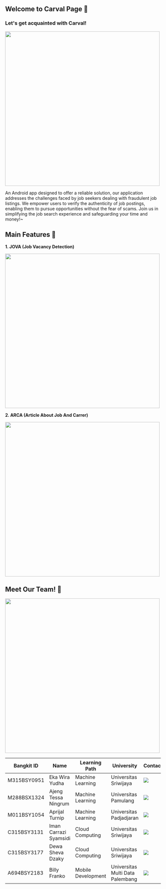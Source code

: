 ## Welcome to Carval Page 🙌

### Let's get acquainted with Carval!

<img src="https://carval.cloud/assets/front/img/about.png" height="500">

An Android app designed to offer a reliable solution, our application addresses the challenges faced by job seekers dealing with fraudulent job listings. We empower users to verify the authenticity of job postings, enabling them to pursue opportunities without the fear of scams. Join us in simplifying the job search experience and safeguarding your time and money!~

## Main Features 📱
**1. JOVA (Job Vacancy Detection)**

<img src="https://carval.netlify.app/assets/img/jova.jpg" height="500">

**2. ARCA (Article About Job And Carrer)**

<img src="https://carval.netlify.app//assets/img/arca.jpg" height="500">

## Meet Our Team! 👥
<img src="https://carval.netlify.app/assets/img/ss1.jpg" height="500">

| Bangkit ID | Name | Learning Path | University | Contact |
| ----- | ----- | ----- | ----- | ----- |
| M315BSY0951 | Eka Wira Yudha | Machine Learning | Universitas Sriwijaya | <a href="https://www.linkedin.com/in/eka-wira-yudha-705649221/"><img src="https://img.shields.io/badge/LinkedIn-0077B5?style=for-the-badge&logo=linkedin&logoColor=white" /></a>                            |
| M288BSX1324 | Ajeng Tessa Ningrum | Machine Learning | Universitas Pamulang | <a href="https://www.linkedin.com/in/ini-ajeng/"><img src="https://img.shields.io/badge/LinkedIn-0077B5?style=for-the-badge&logo=linkedin&logoColor=white" /></a>                            |
| M011BSY1054 | Aprijal Turnip | Machine Learning | Universitas Padjadjaran | <a href="https://www.linkedin.com/in/aprijalturnip/"><img src="https://img.shields.io/badge/LinkedIn-0077B5?style=for-the-badge&logo=linkedin&logoColor=white" /></a>                            |
| C315BSY3131 | Iman Carrazi Syamsidi | Cloud Computing | Universitas Sriwijaya | <a href="https://www.linkedin.com/in/iman-carrazi/"><img src="https://img.shields.io/badge/LinkedIn-0077B5?style=for-the-badge&logo=linkedin&logoColor=white" /></a>                            |
| C315BSY3177 | Dewa Sheva Dzaky | Cloud Computing | Universitas Sriwijaya | <a href="https://www.linkedin.com/in/dewa-sheva-dzaky/"><img src="https://img.shields.io/badge/LinkedIn-0077B5?style=for-the-badge&logo=linkedin&logoColor=white" /></a>                            |
| A694BSY2183 | Billy Franko | Mobile Development | Universitas Multi Data Palembang | <a href="https://www.linkedin.com/in/billy-franko-6aa500288/"><img src="https://img.shields.io/badge/LinkedIn-0077B5?style=for-the-badge&logo=linkedin&logoColor=white" /></a>                            |


